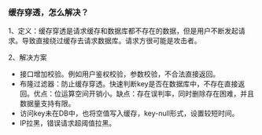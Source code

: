 ### 缓存穿透，怎么解决？

1、定义：缓存穿透是请求缓存和数据库都不存在的数据，但是用户不断发起请求。导致直接绕过缓存去请求数据库。请求方很可能是攻击者。

2、解决方案

- 接口增加校验。例如用户鉴权校验，参数校验，不合法直接返回。
- 布隆过滤器：防止缓存穿透。快速判断key是否在数据库中，不存在直接返回。优点：位运算空间开销小。缺点：存在误判率，同时删除存在困难，并且数据量支持有限。
- 访问key未在DB中，也将空值写入缓存，key-null形式，设置较短时间。
- IP拉黑，错误请求超阈值拉黑。